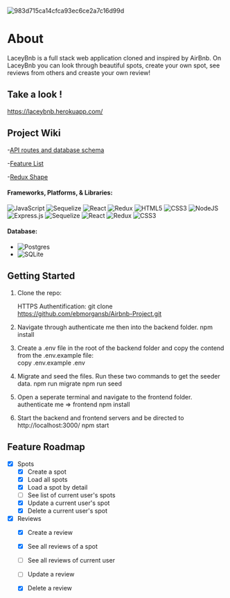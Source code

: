![983d715ca14cfca93ec6ce2a7c16d99d](https://user-images.githubusercontent.com/38087319/201725487-69cecff8-d7e0-483d-99c7-6b816fff09d2.png)

# About 
LaceyBnb is a full stack web application cloned and inspired by AirBnb. On LaceyBnb you can look through beautiful spots, create your own spot, see reviews from others and creaste your own review! 

## Take a look ! 
https://laceybnb.herokuapp.com/

## Project Wiki 
-[API routes and database schema](https://github.com/MichaelLacey/AirBnb-Api/blob/main/backend/assets/API-docs-AirBnB.md)

-[Feature List](https://github.com/MichaelLacey/AirBnb-Api/wiki/Feature-List)

-[Redux Shape](https://github.com/MichaelLacey/AirBnb-Api/wiki/Redux-Shape)

#### Frameworks, Platforms, & Libraries:
![JavaScript](https://img.shields.io/badge/javascript-%23323330.svg?style=for-the-badge&logo=javascript&logoColor=%23F7DF1E)
![Sequelize](https://img.shields.io/badge/Sequelize-52B0E7?style=for-the-badge&logo=Sequelize&logoColor=white)
![React](https://img.shields.io/badge/react-%2320232a.svg?style=for-the-badge&logo=react&logoColor=%2361DAFB)
![Redux](https://img.shields.io/badge/redux-%23593d88.svg?style=for-the-badge&logo=redux&logoColor=white)
![HTML5](https://img.shields.io/badge/html5-%23E34F26.svg?style=for-the-badge&logo=html5&logoColor=white)
![CSS3](https://img.shields.io/badge/css3-%231572B6.svg?style=for-the-badge&logo=css3&logoColor=white)
![NodeJS](https://img.shields.io/badge/node.js-6DA55F?style=for-the-badge&logo=node.js&logoColor=white)
![Express.js](https://img.shields.io/badge/express.js-%23404d59.svg?style=for-the-badge&logo=express&logoColor=%2361DAFB)
![Sequelize](https://img.shields.io/badge/Sequelize-52B0E7?style=for-the-badge&logo=Sequelize&logoColor=white)
![React](https://img.shields.io/badge/react-%2320232a.svg?style=for-the-badge&logo=react&logoColor=%2361DAFB)
![Redux](https://img.shields.io/badge/redux-%23593d88.svg?style=for-the-badge&logo=redux&logoColor=white)
![CSS3](https://img.shields.io/badge/css3-%231572B6.svg?style=for-the-badge&logo=css3&logoColor=white)

#### Database:
- ![Postgres](https://img.shields.io/badge/postgres-%23316192.svg?style=for-the-badge&logo=postgresql&logoColor=white)
- ![SQLite](https://img.shields.io/badge/sqlite-%2307405e.svg?style=for-the-badge&logo=sqlite&logoColor=white)

<!-- GETTING STARTED -->
## Getting Started

1. Clone the repo:

    HTTPS Authentification:
    git clone https://github.com/ebmorgansb/Airbnb-Project.git

2. Navigate through authenticate me then into the backend folder. 
     npm install
     
3. Create a .env file in the root of the backend folder and copy the contend from the .env.example file:      
     copy .env.example .env
     
4. Migrate and seed the files. Run these two commands to get the seeder data.
     npm run migrate
     npm run seed
     
5. Open a seperate terminal and navigate to the frontend folder. authenticate me => frontend
     npm install
    
6. Start the backend and frontend servers and be directed to http://localhost:3000/
     npm start    
     
## Feature Roadmap

- [x] Spots
    - [x] Create a spot
    - [x] Load all spots
    - [x] Load a spot by detail
    - [ ] See list of current user's spots
    - [x] Update a current user's spot
    - [x] Delete a current user's spot
- [x] Reviews
    - [x] Create a review
    - [x] See all reviews of a spot
    - [ ] See all reviews of current user
    - [ ] Update a review
    - [x] Delete a review
 
